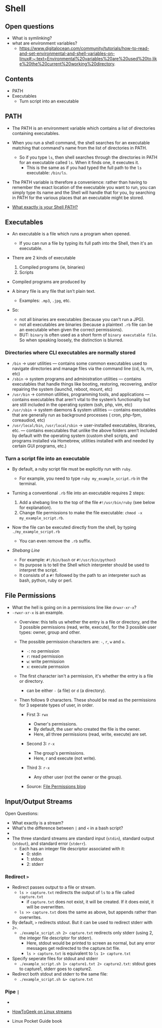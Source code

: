 # Shell

## Open questions
- What is symlinking?
- what are environment variables?
  -   https://www.digitalocean.com/community/tutorials/how-to-read-and-set-environmental-and-shell-variables-on-linux#:~:text=Environmental%20variables%20are%20used%20to,like%20the%20current%20working%20directory.

## Contents
- PATH
- Executables
  - Turn script into an executable

## PATH
- The PATH is an environment variable which contains a list of directories containing executables.
- When you run a shell command, the shell searches for an executable matching that command's name from the list of directories in PATH.
  - So if you type `ls`, then shell searches through the directories in PATH for an executable called `ls`. When it finds one, it executes it. 
    - This is the same as if you had typed the full path to the `ls` executable: `/bin/ls`.
- The PATH variable is therefore a convenience: rather than having to remember the exact location of the executable you want to run, you can simply type its name and the Shell will handle that for you, by searching in PATH for the various places that an executable might be stored.

- [What exactly is your Shell PATH?](https://medium.com/@jalendport/what-exactly-is-your-shell-path-2f076f02deb4)


## Executables
- An executable is a file which runs a program when opened.
  - If you can run a file by typing its full path into the Shell, then it's an executable.
- There are 2 kinds of executable
  1. Compiled programs (ie, binaries)
  2. Scripts
- Compiled programs are produced by 

- A binary file is any file that isn't plain text.
  - Examples: `.mp3`, `.jpg`, etc.
- So:
  - not all binaries are executables (because you can't run a JPG).
  - not all executables are binaries (because a plaintext `.rb` file can be an executable when given the correct permissions).
  - BUT: `binary` is often used as a short form of `binary executable file`. So when speaking loosely, the distinction is blurred.

### Directories where CLI executables are normally stored
- `/bin` → user utilities — contains some common executables used to navigate directories and manage files via the command line (cd, ls, rm, etc)
- `/sbin` → system programs and administration utilities — contains executables that handle things like booting, restoring, recovering, and/or repairing the system (launchd, reboot, mount, etc)
- `/usr/bin` → common utilities, programming tools, and applications — contains executables that aren’t vital to the system’s functionality but are still included in the operating system (ssh, php, vim, etc)
- `/usr/sbin` → system daemons & system utilities — contains executables that are generally run as background processes ( cron, php-fpm, coreaudiod, etc)
- `/usr/local/bin`, `/usr/local/sbin` → user-installed executables, libraries, etc. — contains executables that unlike the above folders aren’t included by default with the operating system (custom shell scripts, and programs installed via Homebrew, utilities installed with and needed by certain GUI programs, etc.)

### Turn a script file into an executable
- By default, a ruby script file must be explicitly run with `ruby`.
  - For example, you need to type `ruby my_example_script.rb` in the terminal.
- Turning a conventional `.rb` file into an executable requires 2 steps:
  1. Add a shebang line to the top of the file `#!/usr/bin/ruby` (see below for explanation).
  2. Change file permissions to make the file executable: `chmod -x my_example_script.rb`.
- Now the file can be executed directly from the shell, by typing `./my_example_script.rb`
  - You can even remove the `.rb` suffix.
  
- *Shebang Line*
  - For example: `#!/bin/bash` or `#!/usr/bin/python3`
  - Its purpose is to tell the Shell which interpreter should be used to interpret the script.
  - It consists of a `#!` followed by the path to an interpreter such as bash, python, ruby or perl.

## File Permissions
- What the hell is going on in a permissions line like `drwxr-xr-x`? 
- `-rwxr-xr-x` is an example.
  - Overview: this tells us whether the entry is a file or directory, and the 3 possible permissions (read, write, execute), for the 3 possible user types: owner, group and other.
  - The possible permission characters are: `-`, `r`, `w` and `x`.
    - `-`: no permission
    - `r`: read permission
    - `w`: write permission
    - `x`: execute permssion
  - The first character isn't a permission, it's whether the entry is a file or directory.
    - can be either `-` (a file) or `d` (a directory).

  - Then follows 9 characters. These should be read as the permissions for 3 seperate types of user, in order.
    - First 3: `rwx` 
      - Owner's permissions.
      - By default, the user who created the file is the owner.
      - Here, all three permissions (read, write, execute) are set.
    - Second 3: `r-x`
      - The group's permissions.
      - Here, r and execute (not write).
    - Third 3: `r-x`
      - Any other user (not the owner or the group).

    - Source: [File Permissions blog](https://www.guru99.com/file-permissions.html)

## Input/Output Streams
Open Questions:
  - What exactly is a stream?
  - What's the difference between `|` and `<` in a bash script?
  - 
- The three standard streams are standard input (`stdin`), standard output (`stdout`), and standard error (`stderr`).
  - Each has an integer file descriptor associated with it:
    - 0: stdin
    - 1: stdout
    - 2: stderr

### Redirect `>`
- Redirect passes output to a file or stream.
  - `ls > capture.txt` redirects the output of `ls` to a file called `capture.txt`
    - if `capture.txt` does not exist, it will be created. If it does exist, it will be overwritten.
  - `ls >> capture.txt` does the same as above, but appends rather than overwrites.
- By default, `>` redirects stdout. But it can be used to redirect stderr with `2>`.
  - `./example_script.sh 2> capture.txt` redirects only stderr (using 2, the integer file descriptor for stderr).
    - Here, stdout would be printed to screen as normal, but any error messages get redirected to the capture.txt file.
    - `ls > capture.txt` is equivalent to `ls 1> capture.txt`
- Specify seperate files for stdout and stderr
  - `./example_script.sh 1> capture1.txt 2> capture2.txt`: stdout goes to capture1, stderr goes to capture2.
- Redirect both stdout and stderr to the same file:
  - `./example_script.sh &> capture.txt`

### Pipe `|`
- 

- [HowToGeek on Linux streams](https://www.howtogeek.com/435903/what-are-stdin-stdout-and-stderr-on-linux/)
- Linux Pocket Guide book
